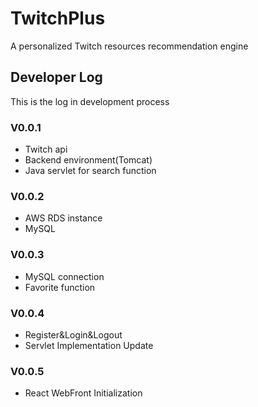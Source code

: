 # TwitchPlus
A personalized Twitch resources recommendation engine
## Developer Log
This is the log in development process
### V0.0.1
* Twitch api
* Backend environment(Tomcat)
* Java servlet for search function
### V0.0.2
* AWS RDS instance
* MySQL
### V0.0.3
* MySQL connection
* Favorite function
### V0.0.4
* Register&Login&Logout
* Servlet Implementation Update
### V0.0.5
* React WebFront Initialization
